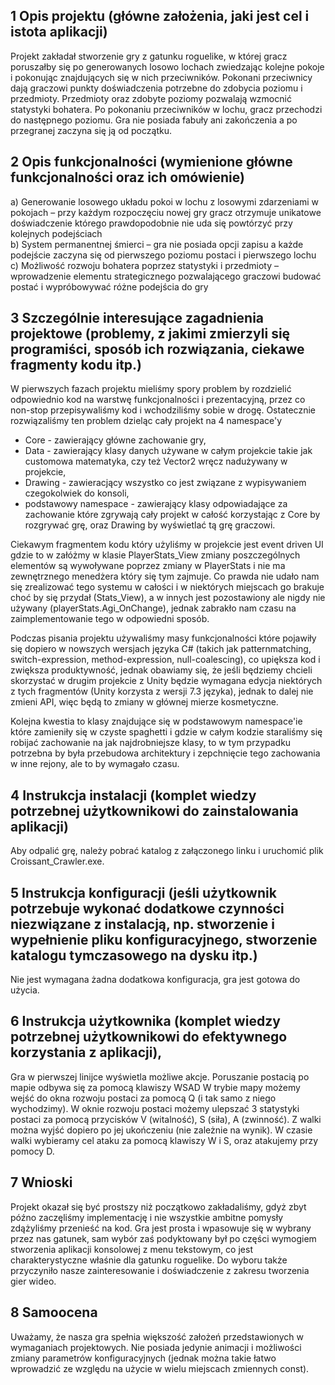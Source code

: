 ## 1 Opis projektu (główne założenia, jaki jest cel i istota aplikacji)
Projekt zakładał stworzenie gry z gatunku roguelike, w której gracz poruszałby się po generowanych losowo lochach zwiedzając kolejne pokoje i pokonując znajdujących się w nich przeciwników. Pokonani przeciwnicy dają graczowi punkty doświadczenia potrzebne do zdobycia poziomu i przedmioty. Przedmioty oraz zdobyte poziomy pozwalają wzmocnić statystyki bohatera. Po pokonaniu przeciwników w lochu, gracz przechodzi do następnego poziomu. Gra nie posiada fabuły ani zakończenia a po przegranej zaczyna się ją od początku. 
## 2 Opis funkcjonalności (wymienione główne funkcjonalności oraz ich omówienie)
a) Generowanie losowego układu pokoi w lochu z losowymi zdarzeniami w pokojach – przy każdym rozpoczęciu nowej gry gracz otrzymuje unikatowe doświadczenie którego prawdopodobnie nie uda się powtórzyć przy kolejnych podejściach <br />
b) System permanentnej śmierci – gra nie posiada opcji zapisu a każde podejście zaczyna się od pierwszego poziomu postaci i pierwszego lochu <br />
c) Możliwość rozwoju bohatera poprzez statystyki i przedmioty – wprowadzenie elementu strategicznego pozwalającego graczowi budować postać i wypróbowywać różne podejścia do gry <br />

## 3 Szczególnie interesujące zagadnienia projektowe (problemy, z jakimi zmierzyli się programiści, sposób ich rozwiązania, ciekawe fragmenty kodu itp.)
W pierwszych fazach projektu mieliśmy spory problem by rozdzielić odpowiednio kod na warstwę funkcjonalności i prezentacyjną, przez co non-stop przepisywaliśmy kod i wchodziliśmy sobie w drogę. Ostatecznie rozwiązaliśmy ten problem dzieląc cały projekt na 4 namespace'y<br />
- Core - zawierający główne zachowanie gry,
- Data - zawierający klasy danych używane w całym projekcie takie jak customowa matematyka, czy też Vector2 wręcz nadużywany w projekcie,
- Drawing - zawieracjący wszystko co jest związane z wypisywaniem czegokolwiek do konsoli,
- podstawowy namespace - zawierający klasy odpowiadające za zachowanie które zgrywają cały projekt w całość korzystając z Core by rozgrywać grę, oraz Drawing by wyświetlać tą grę graczowi.

Ciekawym fragmentem kodu który użyliśmy w projekcie jest event driven UI gdzie to w załóżmy w klasie PlayerStats_View zmiany poszczególnych elementów są wywoływane poprzez zmiany w PlayerStats i nie ma zewnętrznego menedżera który się tym zajmuje. Co prawda nie udało nam się zrealizować tego systemu w całości i w niektórych miejscach go brakuje choć by się przydał (Stats_View), a w innych jest pozostawiony ale nigdy nie używany (playerStats.Agi_OnChange), jednak zabrakło nam czasu na zaimplementowanie tego w odpowiedni sposób.

Podczas pisania projektu używaliśmy masy funkcjonalności które pojawiły się dopiero w nowszych wersjach języka C# (takich jak patternmatching, switch-expression, method-expression, null-coalescing), co upiększa kod i zwiększa produktywność, jednak obawiamy się, że jeśli będziemy chcieli skorzystać w drugim projekcie z Unity będzie wymagana edycja niektórych z tych fragmentów (Unity korzysta z wersji 7.3 języka), jednak to dalej nie zmieni API, więc będą to zmiany w głównej mierze kosmetyczne.

Kolejna kwestia to klasy znajdujące się w podstawowym namespace'ie które zamieniły się w czyste spaghetti i gdzie w całym kodzie staraliśmy się robijać zachowanie na jak najdrobniejsze klasy, to w tym przypadku potrzebna by była przebudowa architektury i zepchnięcie tego zachowania w inne rejony, ale to by wymagało czasu.

## 4 Instrukcja instalacji (komplet wiedzy potrzebnej użytkownikowi do zainstalowania aplikacji)
Aby odpalić grę, należy pobrać katalog z załączonego linku i uruchomić plik Croissant_Crawler.exe.

## 5 Instrukcja konfiguracji (jeśli użytkownik potrzebuje wykonać dodatkowe czynności niezwiązane z instalacją, np. stworzenie i wypełnienie pliku konfiguracyjnego, stworzenie katalogu tymczasowego na dysku itp.)
Nie jest wymagana żadna dodatkowa konfiguracja, gra jest gotowa do użycia.

## 6 Instrukcja użytkownika (komplet wiedzy potrzebnej użytkownikowi do efektywnego korzystania z aplikacji),
Gra w pierwszej linijce wyświetla możliwe akcje.
Poruszanie postacią po mapie odbywa się za pomocą klawiszy WSAD
W trybie mapy możemy wejść do okna rozwoju postaci za pomocą Q (i tak samo z niego wychodzimy).
W oknie rozwoju postaci możemy ulepszać 3 statystyki postaci za pomocą przycisków V (witalność), S (siła), A (zwinność).
Z walki można wyjść dopiero po jej ukończeniu (nie zależnie na wynik).
W czasie walki wybieramy cel ataku za pomocą klawiszy W i S, oraz atakujemy przy pomocy D.

## 7 Wnioski
Projekt okazał się być prostszy niż początkowo zakładaliśmy, gdyż zbyt późno zaczęliśmy implementację i nie wszystkie ambitne pomysły zdążyliśmy przenieść na kod. Gra jest prosta i wpasowuje się w wybrany przez nas gatunek, sam wybór zaś podyktowany był po części wymogiem stworzenia aplikacji konsolowej z menu tekstowym, co jest charakterystyczne właśnie dla gatunku roguelike. Do wyboru także przyczyniło nasze zainteresowanie i doświadczenie z zakresu tworzenia gier wideo.

## 8 Samoocena
Uważamy, że nasza gra spełnia większość założeń przedstawionych w wymaganiach projektowych. Nie posiada jedynie animacji i możliwości zmiany parametrów konfiguracyjnych (jednak można takie łatwo wprowadzić ze względu na użycie w wielu miejscach zmiennych const).
